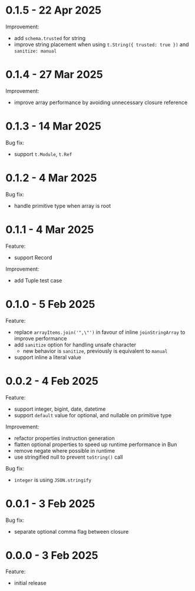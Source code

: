 # 0.1.5 - 22 Apr 2025
Improvement:
- add `schema.trusted` for string
- improve string placement when using `t.String({ trusted: true })` and `sanitize: manual`

# 0.1.4 - 27 Mar 2025
Improvement:
- improve array performance by avoiding unnecessary closure reference

# 0.1.3 - 14 Mar 2025
Bug fix:
- support `t.Module`, `t.Ref`

# 0.1.2 - 4 Mar 2025
Bug fix:
- handle primitive type when array is root

# 0.1.1 - 4 Mar 2025
Feature:
- support Record

Improvement:
- add Tuple test case

# 0.1.0 - 5 Feb 2025
Feature:
- replace `arrayItems.join('",\"')` in favour of inline `joinStringArray` to improve performance
- add `sanitize` option for handling unsafe character
	- new behavior is `sanitize`, previously is equivalent to `manual`
- support inline a literal value

# 0.0.2 - 4 Feb 2025
Feature:
- support integer, bigint, date, datetime
- support `default` value for optional, and nullable on primitive type

Improvement:
- refactor properties instruction generation
- flatten optional properties to speed up runtime performance in Bun
- remove negate where possible in runtime
- use stringified null to prevent `toString()` call

Bug fix:
- `integer` is using `JSON.stringify`

# 0.0.1 - 3 Feb 2025
Bug fix:
- separate optional comma flag between closure

# 0.0.0 - 3 Feb 2025
Feature:
- initial release
